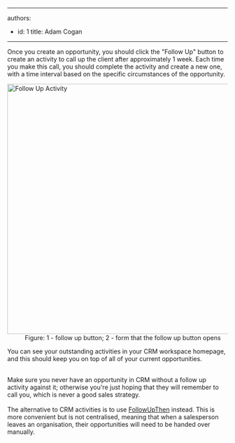 

---
authors:
  - id: 1
    title: Adam Cogan
---




<span class='intro'> <p>Once you create an opportunity, you should click the &quot;Follow Up&quot; button to
          create an activity to call up the client after approximately 1 week. Each time you
          make this call, you should complete the&#160;activity and create a new one, with a time
          interval based on the specific circumstances of the opportunity.</p> </span>

<dl class="image">
          <dt>
            <img alt="Follow Up Activity" src="/Communication/RulesToBetterCRMForUsers/PublishingImages/FollowUpActivity.jpg" style="width&#58;600px;height&#58;572px;" /></dt>
          <dd>
            Figure&#58; 1 - follow up button; 2 - form that the follow up button opens</dd>
        </dl>
        <p>
          You can see your outstanding activities in your CRM workspace homepage, and this
          should keep you on top of all of your current opportunities.</p><p><br>
          Make sure you never have an opportunity in CRM without a follow up activity against
          it; otherwise you're just hoping that they will remember to call you, which is&#160;never a good
          sales strategy.
        <br><br>The alternative to CRM activities is to use <a href="/Communication/RulesToBetterEmail/Pages/FollowUpEmailsEffectively.aspx">FollowUpThen</a> instead. This is more convenient but is not centralised, meaning that&#160;​when a salesperson leaves an organisation, their opportunities will need to be handed over manually.</p>


